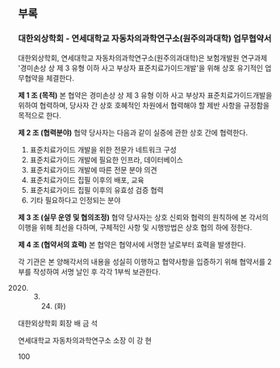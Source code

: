 ## 부록
### 대한외상학회 - 연세대학교 자동차의과학연구소(원주의과대학) 업무협약서

대한외상학회, 연세대학교 자동차의과학연구소(원주의과대학)은 보험개발원 연구과제 '경미손상 상 제 3 유형 이하 사고 부상자 표준치료가이드개발'을 위해 상호 유기적인 업무협약을 체결한다.

**제 1 조 (목적)**
본 협약은 경미손상 상 제 3 유형 이하 사고 부상자 표준치료가이드개발을 위하여 협력하며, 당사자 간 상호 호혜적인 차원에서 협력해야 할 제반 사항을 규정함을 목적으로 한다.

**제 2 조 (협력분야)**
협약 당사자는 다음과 같이 실증에 관한 상호 간에 협력한다.
1.  표준치료가이드 개발을 위한 전문가 네트워크 구성
2.  표준치료가이드 개발에 필요한 인프라, 데이터베이스
3.  표준치료가이드 개발에 따른 전문 분야 의견
4.  표준치료가이드 집필 이후의 배포, 교육
5.  표준치료가이드 집필 이후의 유효성 검증 협력
6.  기타 필요하다고 인정되는 분야

**제 3 조 (실무 운영 및 협의조정)**
협약 당사자는 상호 신뢰와 협력의 원칙하에 본 각서의 이행을 위해 최선을 다하며, 구체적인 사항 및 시행방법은 상호 협의 하에 정한다.

**제 4 조 (협약서의 효력)**
본 협약은 협약서에 서명한 날로부터 효력을 발생한다.

각 기관은 본 양해각서의 내용을 성실히 이행하고 협약사항을 입증하기 위해 협약서를 2부를 작성하여 서명 날인 후 각각 1부씩 보관한다.

2020. 03. 24. (화)

대한외상학회
회장 배 금 석

연세대학교
자동차의과학연구소
소장 이 강 현

<PAGE>100